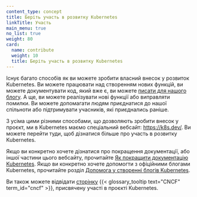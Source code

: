 ```yaml
---
content_type: concept
title: Беріть участь в розвитку Kubernetes
linkTitle: Участь
main_menu: true
no_list: true
weight: 80
card:
  name: contribute
  weight: 10
  title: Беріть участь в розвитку Kubernetes
---
```


<!-- overview -->

Існує багато способів як ви можете зробити власний внесок у розвиток Kubernetes. Ви можете працювати над створенням нових функцій, ви можете документувати код, який вже є, ви можете [писати для нашого блогу](/docs/contribute/blog/). А ще, ви можете реалізувати нові функції або виправляти помилки. Ви можете допомагати людям приєднатися до нашої спільноти або підтримувати учасників, які приєднались раніше.

З усіма цими різними способами, що дозволяють зробити внесок у проєкт, ми в Kubernetes маємо спеціальний вебсайт: <https://k8s.dev/>. Ви можете перейти туди, щоб дізнатися більше про участь в розвитку Kubernetes.

Якщо ви конкретно хочете дізнатися про покращення документації, або іншої частини цього вебсайту, прочитайте [Як покращити документацію Kubernetes](/docs/contribute/docs/). Якщо ви конкретно хочете допомогти з офіційними блогами Kubernetes, прочитайте розділ [Допомога у створенні блогів Kubernetes](/docs/contribute/blog/).

Ви також можете відвідати [сторінку](https://contribute.cncf.io/contributors/projects/#kubernetes) {{< glossary_tooltip text="CNCF" term_id="cncf" >}}, присвячену участі в проєкті Kubernetes.

